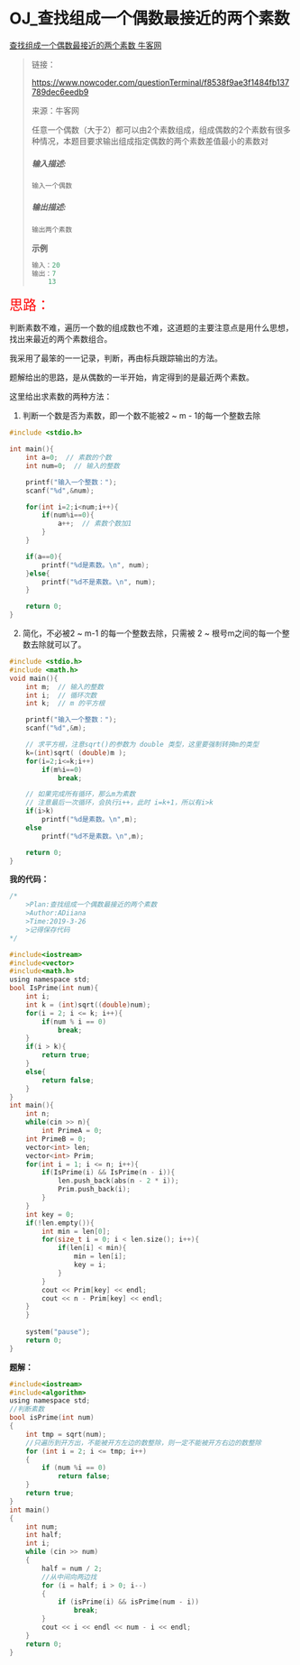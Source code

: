 # OJ_查找组成一个偶数最接近的两个素数

[查找组成一个偶数最接近的两个素数 牛客网](https://www.nowcoder.com/questionTerminal/f8538f9ae3f1484fb137789dec6eedb9)

>链接：
>
>https://www.nowcoder.com/questionTerminal/f8538f9ae3f1484fb137789dec6eedb9
>
>来源：牛客网
>
>任意一个偶数（大于2）都可以由2个素数组成，组成偶数的2个素数有很多种情况，本题目要求输出组成指定偶数的两个素数差值最小的素数对 
>
>##### **输入描述:**
>
>```C
>输入一个偶数
>```
>
>##### **输出描述:**
>
>```C
>输出两个素数
>```
>
>**示例**
>
>```C
>输入：20
>输出：7
>     13
>```

<font size = 5 color = red>思路：</font>

判断素数不难，遍历一个数的组成数也不难，这道题的主要注意点是用什么思想，找出来最近的两个素数组合。

我采用了最笨的一一记录，判断，再由标兵跟踪输出的方法。

题解给出的思路，是从偶数的一半开始，肯定得到的是最近两个素数。

这里给出求素数的两种方法：

1. 判断一个数是否为素数，即一个数不能被2 ~ m - 1的每一个整数去除

~~~C
#include <stdio.h>

int main(){
    int a=0;  // 素数的个数
    int num=0;  // 输入的整数

    printf("输入一个整数：");
    scanf("%d",&num);

    for(int i=2;i<num;i++){
        if(num%i==0){
            a++;  // 素数个数加1
        }
    }

    if(a==0){
        printf("%d是素数。\n", num);
    }else{
        printf("%d不是素数。\n", num);
    }

    return 0;
}
~~~

2. 简化，不必被2 ~ m-1 的每一个整数去除，只需被 2 ~ 根号m之间的每一个整数去除就可以了。

~~~C
#include <stdio.h>
#include <math.h>
void main(){
    int m;  // 输入的整数 
    int i;  // 循环次数
    int k;  // m 的平方根 

    printf("输入一个整数：");
    scanf("%d",&m);

    // 求平方根，注意sqrt()的参数为 double 类型，这里要强制转换m的类型 
    k=(int)sqrt( (double)m );
    for(i=2;i<=k;i++)
        if(m%i==0)
            break;

    // 如果完成所有循环，那么m为素数
    // 注意最后一次循环，会执行i++，此时 i=k+1，所以有i>k 
    if(i>k)
        printf("%d是素数。\n",m);
    else
        printf("%d不是素数。\n",m);

    return 0;
}
~~~

**我的代码：**

~~~C
/*
	>Plan:查找组成一个偶数最接近的两个素数
	>Author:ADiiana
	>Time:2019-3-26
	>记得保存代码
*/

#include<iostream>
#include<vector>
#include<math.h>
using namespace std;
bool IsPrime(int num){
    int i;
    int k = (int)sqrt((double)num);
    for(i = 2; i <= k; i++){
        if(num % i == 0)
            break;
    }
    if(i > k){
        return true;
    }
    else{
        return false;
    }
}
int main(){
    int n;
    while(cin >> n){
        int PrimeA = 0;
    int PrimeB = 0;
    vector<int> len;
    vector<int> Prim;
    for(int i = 1; i <= n; i++){
        if(IsPrime(i) && IsPrime(n - i)){
            len.push_back(abs(n - 2 * i));
            Prim.push_back(i);
        }
    }
    int key = 0;
    if(!len.empty()){
        int min = len[0];
        for(size_t i = 0; i < len.size(); i++){
            if(len[i] < min){
                min = len[i];
                key = i;
            }
        }
        cout << Prim[key] << endl;
        cout << n - Prim[key] << endl;
    }    
    }
    
	system("pause");
	return 0;
}

~~~

**题解：**

~~~C
#include<iostream>
#include<algorithm>
using namespace std;
//判断素数
bool isPrime(int num)
{
	int tmp = sqrt(num);
	//只遍历到开方出，不能被开方左边的数整除，则一定不能被开方右边的数整除
	for (int i = 2; i <= tmp; i++)
	{
		if (num %i == 0)
			return false;
	}
	return true;
}
int main()
{
	int num;
	int half;
	int i;
	while (cin >> num)
	{
		half = num / 2;
		//从中间向两边找
		for (i = half; i > 0; i--)
		{
			if (isPrime(i) && isPrime(num - i))
				break;
		}
		cout << i << endl << num - i << endl;
	}
	return 0;
}
~~~

